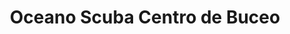 ---
title: "Oceano Scuba Centro de Buceo"
url: /taganga/oceano-scuba-centro-de-buceo/
shop: Tauchen
---